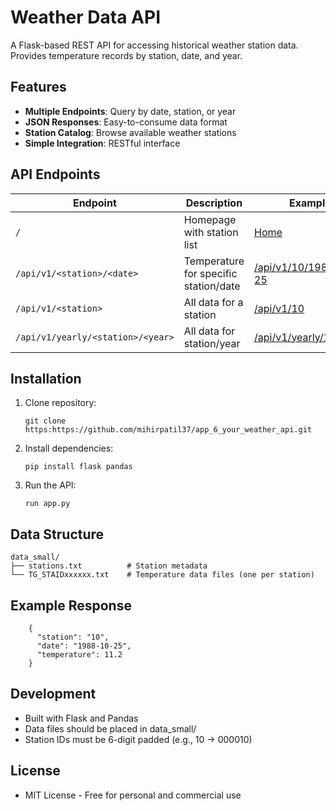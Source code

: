 # Weather Data API

A Flask-based REST API for accessing historical weather station data. Provides temperature records by station, date, and year.

## Features

- **Multiple Endpoints**: Query by date, station, or year
- **JSON Responses**: Easy-to-consume data format
- **Station Catalog**: Browse available weather stations
- **Simple Integration**: RESTful interface

## API Endpoints

| Endpoint | Description | Example |
|----------|-------------|---------|
| `/` | Homepage with station list | [Home](http://127.0.0.1:5000) |
| `/api/v1/<station>/<date>` | Temperature for specific station/date | [/api/v1/10/1988-10-25](http://127.0.0.1:5000/api/v1/10/1988-10-25) |
| `/api/v1/<station>` | All data for a station | [/api/v1/10](http://127.0.0.1:5000/api/v1/10) |
| `/api/v1/yearly/<station>/<year>` | All data for station/year | [/api/v1/yearly/10/1988](http://127.0.0.1:5000/api/v1/yearly/10/1988) |

## Installation

1. Clone repository:
   ```
   git clone https:https://github.com/mihirpatil37/app_6_your_weather_api.git
   ```
2. Install dependencies:
    ```
   pip install flask pandas
   ```
3. Run the API:
    ```
   run app.py
   ```
## Data Structure
    data_small/
    ├── stations.txt          # Station metadata
    └── TG_STAIDxxxxxx.txt    # Temperature data files (one per station)

## Example Response
```text
    {
      "station": "10",
      "date": "1988-10-25",
      "temperature": 11.2
    }
```
## Development
- Built with Flask and Pandas
- Data files should be placed in data_small/
- Station IDs must be 6-digit padded (e.g., 10 → 000010)

## License 
- MIT License - Free for personal and commercial use
